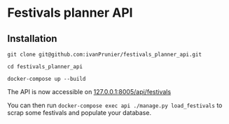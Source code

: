 # Festivals planner API

## Installation
`git clone git@github.com:ivanPrunier/festivals_planner_api.git`

`cd festivals_planner_api`

`docker-compose up --build`

The API is now accessible on [127.0.0.1:8005/api/festivals](127.0.0.1:8005/api/festivals)

You can then run `docker-compose exec api ./manage.py load_festivals` to scrap some festivals and populate your database.